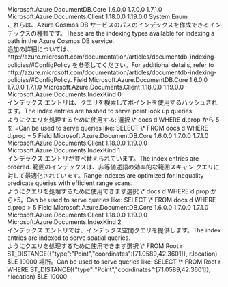 <Type Name="IndexKind" FullName="Microsoft.Azure.Documents.IndexKind">
  <TypeSignature Language="C#" Value="public enum IndexKind" />
  <TypeSignature Language="ILAsm" Value=".class public auto ansi sealed IndexKind extends System.Enum" />
  <TypeSignature Language="DocId" Value="T:Microsoft.Azure.Documents.IndexKind" />
  <TypeSignature Language="VB.NET" Value="Public Enum IndexKind" />
  <TypeSignature Language="F#" Value="type IndexKind = " />
  <AssemblyInfo>
    <AssemblyName>Microsoft.Azure.DocumentDB.Core</AssemblyName>
    <AssemblyVersion>1.6.0.0</AssemblyVersion>
    <AssemblyVersion>1.7.0.0</AssemblyVersion>
    <AssemblyVersion>1.7.1.0</AssemblyVersion>
  </AssemblyInfo>
  <AssemblyInfo>
    <AssemblyName>Microsoft.Azure.Documents.Client</AssemblyName>
    <AssemblyVersion>1.18.0.0</AssemblyVersion>
    <AssemblyVersion>1.19.0.0</AssemblyVersion>
  </AssemblyInfo>
  <Base>
    <BaseTypeName>System.Enum</BaseTypeName>
  </Base>
  <Docs>
    <summary>
            <span data-ttu-id="cf144-101">これらは、Azure Cosmos DB サービスのパスのインデックスを作成できるインデックスの種類です。</span><span class="sxs-lookup"><span data-stu-id="cf144-101">These are the indexing types available for indexing a path in the Azure Cosmos DB service.</span></span>
            </summary>
    <remarks>
            <span data-ttu-id="cf144-102">追加の詳細については、http://azure.microsoft.com/documentation/articles/documentdb-indexing-policies/#ConfigPolicy を参照してください。</span><span class="sxs-lookup"><span data-stu-id="cf144-102">For additional details, refer to http://azure.microsoft.com/documentation/articles/documentdb-indexing-policies/#ConfigPolicy.</span></span>
            </remarks>
  </Docs>
  <Members>
    <Member MemberName="Hash">
      <MemberSignature Language="C#" Value="Hash" />
      <MemberSignature Language="ILAsm" Value=".field public static literal valuetype Microsoft.Azure.Documents.IndexKind Hash = int32(0)" />
      <MemberSignature Language="DocId" Value="F:Microsoft.Azure.Documents.IndexKind.Hash" />
      <MemberSignature Language="VB.NET" Value="Hash" />
      <MemberSignature Language="F#" Value="Hash = 0" Usage="Microsoft.Azure.Documents.IndexKind.Hash" />
      <MemberType>Field</MemberType>
      <AssemblyInfo>
        <AssemblyName>Microsoft.Azure.DocumentDB.Core</AssemblyName>
        <AssemblyVersion>1.6.0.0</AssemblyVersion>
        <AssemblyVersion>1.7.0.0</AssemblyVersion>
        <AssemblyVersion>1.7.1.0</AssemblyVersion>
      </AssemblyInfo>
      <AssemblyInfo>
        <AssemblyName>Microsoft.Azure.Documents.Client</AssemblyName>
        <AssemblyVersion>1.18.0.0</AssemblyVersion>
        <AssemblyVersion>1.19.0.0</AssemblyVersion>
      </AssemblyInfo>
      <ReturnValue>
        <ReturnType>Microsoft.Azure.Documents.IndexKind</ReturnType>
      </ReturnValue>
      <MemberValue>0</MemberValue>
      <Docs>
        <summary>
            <span data-ttu-id="cf144-103">インデックス エントリは、クエリを検索してポイントを使用するハッシュされます。</span><span class="sxs-lookup"><span data-stu-id="cf144-103">The index entries are hashed to serve point look up queries.</span></span>
            </summary>
        <remarks>
            <span data-ttu-id="cf144-104">ようにクエリを処理するために使用する: 選択 \* docs d WHERE d.prop から 5 を =</span><span class="sxs-lookup"><span data-stu-id="cf144-104">Can be used to serve queries like: SELECT \* FROM docs d WHERE d.prop = 5</span></span>
            </remarks>
      </Docs>
    </Member>
    <Member MemberName="Range">
      <MemberSignature Language="C#" Value="Range" />
      <MemberSignature Language="ILAsm" Value=".field public static literal valuetype Microsoft.Azure.Documents.IndexKind Range = int32(1)" />
      <MemberSignature Language="DocId" Value="F:Microsoft.Azure.Documents.IndexKind.Range" />
      <MemberSignature Language="VB.NET" Value="Range" />
      <MemberSignature Language="F#" Value="Range = 1" Usage="Microsoft.Azure.Documents.IndexKind.Range" />
      <MemberType>Field</MemberType>
      <AssemblyInfo>
        <AssemblyName>Microsoft.Azure.DocumentDB.Core</AssemblyName>
        <AssemblyVersion>1.6.0.0</AssemblyVersion>
        <AssemblyVersion>1.7.0.0</AssemblyVersion>
        <AssemblyVersion>1.7.1.0</AssemblyVersion>
      </AssemblyInfo>
      <AssemblyInfo>
        <AssemblyName>Microsoft.Azure.Documents.Client</AssemblyName>
        <AssemblyVersion>1.18.0.0</AssemblyVersion>
        <AssemblyVersion>1.19.0.0</AssemblyVersion>
      </AssemblyInfo>
      <ReturnValue>
        <ReturnType>Microsoft.Azure.Documents.IndexKind</ReturnType>
      </ReturnValue>
      <MemberValue>1</MemberValue>
      <Docs>
        <summary>
            <span data-ttu-id="cf144-105">インデックス エントリが並べ替えられています。</span><span class="sxs-lookup"><span data-stu-id="cf144-105">The index entries are ordered.</span></span> <span data-ttu-id="cf144-106">範囲のインデックスは、非等値述語の効率的な範囲スキャン クエリに対して最適化されています。</span><span class="sxs-lookup"><span data-stu-id="cf144-106">Range indexes are optimized for inequality predicate queries with efficient range scans.</span></span>
            </summary>
        <remarks>
            <span data-ttu-id="cf144-107">ようにクエリを処理するために使用できます選択 \* docs d WHERE d.prop から&gt;5。</span><span class="sxs-lookup"><span data-stu-id="cf144-107">Can be used to serve queries like: SELECT \* FROM docs d WHERE d.prop &gt; 5</span></span>
            </remarks>
      </Docs>
    </Member>
    <Member MemberName="Spatial">
      <MemberSignature Language="C#" Value="Spatial" />
      <MemberSignature Language="ILAsm" Value=".field public static literal valuetype Microsoft.Azure.Documents.IndexKind Spatial = int32(2)" />
      <MemberSignature Language="DocId" Value="F:Microsoft.Azure.Documents.IndexKind.Spatial" />
      <MemberSignature Language="VB.NET" Value="Spatial" />
      <MemberSignature Language="F#" Value="Spatial = 2" Usage="Microsoft.Azure.Documents.IndexKind.Spatial" />
      <MemberType>Field</MemberType>
      <AssemblyInfo>
        <AssemblyName>Microsoft.Azure.DocumentDB.Core</AssemblyName>
        <AssemblyVersion>1.6.0.0</AssemblyVersion>
        <AssemblyVersion>1.7.0.0</AssemblyVersion>
        <AssemblyVersion>1.7.1.0</AssemblyVersion>
      </AssemblyInfo>
      <AssemblyInfo>
        <AssemblyName>Microsoft.Azure.Documents.Client</AssemblyName>
        <AssemblyVersion>1.18.0.0</AssemblyVersion>
        <AssemblyVersion>1.19.0.0</AssemblyVersion>
      </AssemblyInfo>
      <ReturnValue>
        <ReturnType>Microsoft.Azure.Documents.IndexKind</ReturnType>
      </ReturnValue>
      <MemberValue>2</MemberValue>
      <Docs>
        <summary>
            <span data-ttu-id="cf144-108">インデックス エントリでは、インデックス空間クエリを提供します。</span><span class="sxs-lookup"><span data-stu-id="cf144-108">The index entries are indexed to serve spatial queries.</span></span>
            </summary>
        <remarks>
            <span data-ttu-id="cf144-109">ようにクエリを処理するために使用できます選択 \* FROM Root r ST_DISTANCE({"type":"Point","coordinates":[71.0589,42.3601]}, r.location) $LE 10000 場所。</span><span class="sxs-lookup"><span data-stu-id="cf144-109">Can be used to serve queries like: SELECT \* FROM Root r WHERE ST_DISTANCE({"type":"Point","coordinates":[71.0589,42.3601]}, r.location) $LE 10000</span></span>
            </remarks>
      </Docs>
    </Member>
  </Members>
</Type>